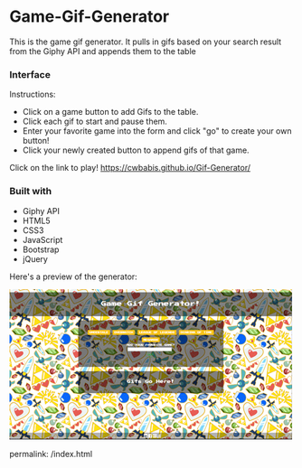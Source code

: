 # Game-Gif-Generator
This is the game gif generator. It pulls in gifs based on your search result from the Giphy API and appends them to the table

### Interface

Instructions:
* Click on a game button to add Gifs to the table.
* Click each gif to start and pause them.
* Enter your favorite game into the form and click "go" to create your own button!
* Click your newly created button to append gifs of that game.

Click on the link to play!
https://cwbabis.github.io/Gif-Generator/


### Built with
* Giphy API
* HTML5
* CSS3
* JavaScript
* Bootstrap
* jQuery

Here's a preview of the generator:

![](generator.gif "gif")

permalink: /index.html
